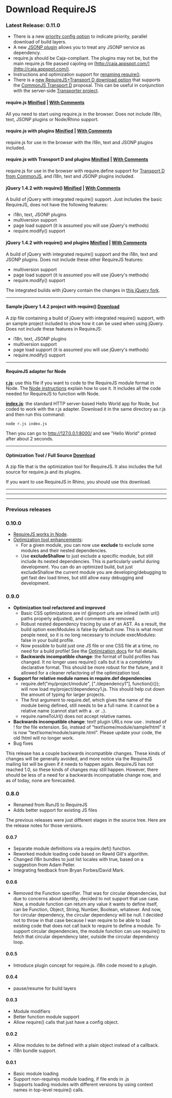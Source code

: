 # Download RequireJS

### Latest Release: 0.11.0

* There is a new [priority config option](faq-optimization.md#priority) to indicate priority, parallel download of build layers.
* A new [JSONP plugin](api.md#jsonp) allows you to treat any JSONP service as dependency.
* require.js should be Caja-compliant. The plugins may not be, but the main require.js file passed cajoling on [http://caja.appspot.com/](http://caja.appspot.com/).
* Instructions and optimization support for [renaming require()](faq-advanced.md#rename).
* There is a [new RequireJS+Transport D download option](#requirejstransportD) that supports the [CommonJS Transport D](http://wiki.commonjs.org/wiki/Modules/Transport/D) proposal. This can be useful in conjunction with the server-side [Transporter project](http://github.com/kriszyp/transporter).

#### <a name="requirejs">require.js</a> [Minified](http://requirejs.org/docs/release/0.11.0/minified/require.js) | [With Comments](http://requirejs.org/docs/release/0.11.0/comments/require.js)

All you need to start using require.js in the browser. Does not include i18n, text, JSONP plugins or Node/Rhino support.

#### <a name="requirejsplugins">require.js with plugins</a> [Minified](http://requirejs.org/docs/release/0.11.0/minified/allplugins-require.js) | [With Comments](http://requirejs.org/docs/release/0.11.0/comments/allplugins-require.js)

require.js for use in the browser with the i18n, text and JSONP plugins included. 

#### <a name="requirejstransportD">require.js with Transport D and plugins</a> [Minified](http://requirejs.org/docs/release/0.11.0/minified/transportD-require.js) | [With Comments](http://requirejs.org/docs/release/0.11.0/comments/transportD-require.js)

require.js for use in the browser with require.define support for [Transport D from CommonJS](http://wiki.commonjs.org/wiki/Modules/Transport/D), and i18n, text and JSONP plugins included. 

#### <a name="jqueryrequirejs">jQuery 1.4.2 with require()</a> [Minified](http://requirejs.org/docs/release/0.11.0/minified/require-jquery-1.4.2.js) | [With Comments](http://requirejs.org/docs/release/0.11.0/comments/require-jquery-1.4.2.js)

A build of jQuery with integrated require() support. Just includes the basic RequireJS, does not have the following features:

* i18n, text, JSONP plugins
* multiversion support
* page load support (it is assumed you will use jQuery's methods)
* require.modify() support

#### <a name="jqueryrequirejsplugins">jQuery 1.4.2 with require() and plugins</a> [Minified](http://requirejs.org/docs/release/0.11.0/minified/requireplugins-jquery-1.4.2.js) | [With Comments](http://requirejs.org/docs/release/0.11.0/comments/requireplugins-jquery-1.4.2.js)

A build of jQuery with integrated require() support and the i18n, text and JSONP plugins. Does not include these other RequireJS features:

* multiversion support
* page load support (it is assumed you will use jQuery's methods)
* require.modify() support

The integrated builds with jQuery contain the changes in [this jQuery fork](http://github.com/jrburke/jquery).

<hr>

#### <a name="samplejquery">Sample jQuery 1.4.2 project with require()</a> [Download](http://requirejs.org/docs/release/0.11.0/jquery-require-sample.zip)

A zip file containing a build of jQuery with integrated require() support, with an sample project included to show how it can be used when using jQuery. Does not include these features in RequireJS:

* i18n, text, JSONP plugins
* multiversion support
* page load support (it is assumed you will use jQuery's methods)
* require.modify() support

<hr>

#### <a name="node">RequireJS adapter for Node</a> 

**[r.js](http://requirejs.org/docs/release/0.11.0/node/r.js)**: use this file if you want to code to the RequireJS module format in Node. The [Node instructions](node.md) explain how to use it. It includes all the code needed for RequireJS to function with Node.

**[index.js](http://requirejs.org/docs/release/0.11.0/node/index.js)**: the standard HTTP server-based Hello World app for Node, but coded to work with the r.js adapter. Download it in the same directory as r.js and then run this command:

    node r.js index.js

Then you can go to http://127.0.0.1:8000/ and see "Hello World" printed after about 2 seconds.

<hr>

#### <a name="optimizationtool">Optimization Tool / Full Source</a> [Download](http://requirejs.org/docs/release/0.11.0/requirejs-0.11.0.zip)

A zip file that is the optimization tool for RequireJS. It also includes the full source for require.js and its plugins.

If you want to use RequireJS in Rhino, you should use this download.

<hr>
<hr>
<hr>

### Previous releases

### 0.10.0

* [RequireJS works in Node](node.md).
* [Optimization tool enhancements](optimization.md):
    * For a given module, you can now use **exclude** to exclude some modules and their nested dependencies.
    * Use **excludeShallow** to just exclude a specific module, but still include its nested dependencies. This is particularly useful during development. You can do an optimized build, but just excludeShallow the current module you are developing/debugging to get fast dev load times, but still allow easy debugging and development.

### 0.9.0

* **Optimization tool refactored and improved**
    * Basic CSS optimizations are in! @import urls are inlined (with url() paths properly adjusted), and comments are removed.
    * Robust nested dependency tracing by use of an AST. As a result, the build option execModules is false by default now. This is what most people need, so it is no long necessary to include execModules: false in your build profile.
    * Now possible to build just one JS file or one CSS file at a time, no need for a build profile! See the [Optimization docs](optimization.md) for full details.
    * **Backwards incompatible change**: the format of build profiles has changed. It no longer uses require() calls but it is a completely declarative format. This should be more robust for the future, and it allowed for a cleaner refactoring of the optimization tool.
* **Support for relative module names in require.def dependencies**
    * require.def("my/project/module", ["./dependency1"], function(){}); will now load my/project/dependency1.js. This should help cut down the amount of typing for larger projects.
    * The first argument to require.def, which gives the name of the module being defined, still needs to be a full name. It cannot be a relative name (cannot start with a . or ..).
    * require.nameToUrl() does not accept relative names.
* **Backwards incompatible change**: text! plugin URLs now use . instead of ! for the file extension. So, instead of "text!some/module/sample!html" it is now "text!some/module/sample.html". Please update your code, the old !html will no longer work.
* Bug fixes

This release has a couple backwards incompatible changes. These kinds of changes will be generally avoided, and more notice via the RequireJS mailing list will be given if it needs to happen again. RequireJS has not reached 1.0, so these kinds of changes may still happen. However, there should be less of a need for a backwards incompatiable change now, and as of today, none are forecasted.

### 0.8.0

* Renamed from RunJS to RequireJS
* Adds better support for existing JS files

The previous releases were just different stages in the source tree. Here are the release notes for those versions.

#### 0.0.7

* Separate module definitions via a require.def() function.
* Reworked module loading code based on Rawld Gill's algorithm.
* Changed i18n bundles to just list locales with true, based on a suggestion
  from Adam Peller.
* Integrating feedback from Bryan Forbes/David Mark.

#### 0.0.6

* Removed the Function specifier. That was for circular dependencies, but due to concerns about identity, decided to not support that use case. Now, a module function can return any value it wants to define itself, can be Function, Object, String, Number, Boolean, whatever. And now, for circular dependency, the circular dependency will be null. I decided not to throw in that case because I wan require to be able to load existing code that does not call back to require to define a module. To support circular dependencies, the module function can use require() to fetch that circular dependency later, outside the circular dependency loop.

#### 0.0.5

* Introduce plugin concept for require.js. i18n code moved to a plugin.

#### 0.0.4

* pause/resume for build layers

#### 0.0.3

* Module modifiers
* Better function module support
* Allow require() calls that just have a config object.

#### 0.0.2

* Allow modules to be defined with a plain object instead of a callback.
* i18n bundle support.

#### 0.0.1

* Basic module loading
* Support non-requirejs module loading, if file ends in .js
* Supports loading modules with different versions by using context names in
  top-level require() calls.
